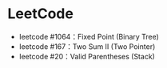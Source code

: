 # LeetCode

* leetcode #1064：Fixed Point (Binary Tree)
* leetcode #167：Two Sum Ⅱ (Two Pointer)
* leetcode #20：Valid Parentheses (Stack)


